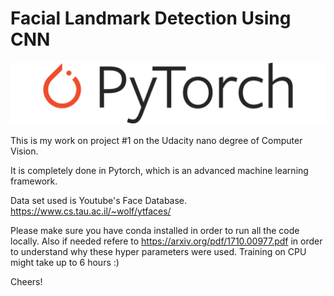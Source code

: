 # Facial Landmark Detection Using CNN

![](Pytorch_logo.png)

This is my work on project #1 on the Udacity nano degree of Computer Vision.

It is completely done in Pytorch, which is an advanced machine learning framework.

Data set used is Youtube's Face Database.
https://www.cs.tau.ac.il/~wolf/ytfaces/

Please make sure you have conda installed in order to run all the code locally.
Also if needed refere to https://arxiv.org/pdf/1710.00977.pdf in order to understand why these hyper parameters were used.
Training on CPU might take up to 6 hours :)

Cheers! 
